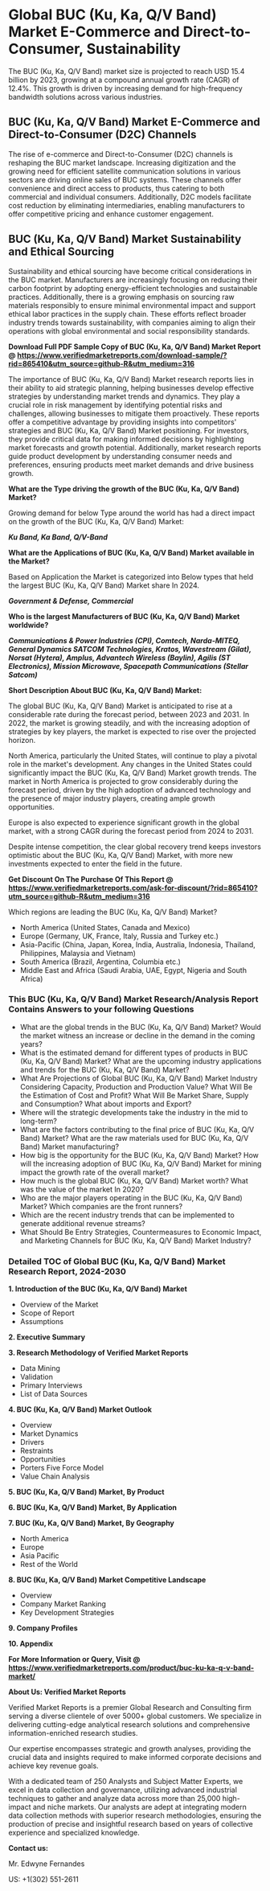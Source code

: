 <h1>Global BUC (Ku, Ka, Q/V Band) Market E-Commerce and Direct-to-Consumer, Sustainability</h1><p class=""><p>The BUC (Ku, Ka, Q/V Band) market size is projected to reach USD 15.4 billion by 2023, growing at a compound annual growth rate (CAGR) of 12.4%. This growth is driven by increasing demand for high-frequency bandwidth solutions across various industries.</p><h2>BUC (Ku, Ka, Q/V Band) Market E-Commerce and Direct-to-Consumer (D2C) Channels</h2><p>The rise of e-commerce and Direct-to-Consumer (D2C) channels is reshaping the BUC market landscape. Increasing digitization and the growing need for efficient satellite communication solutions in various sectors are driving online sales of BUC systems. These channels offer convenience and direct access to products, thus catering to both commercial and individual consumers. Additionally, D2C models facilitate cost reduction by eliminating intermediaries, enabling manufacturers to offer competitive pricing and enhance customer engagement.</p><h2>BUC (Ku, Ka, Q/V Band) Market Sustainability and Ethical Sourcing</h2><p>Sustainability and ethical sourcing have become critical considerations in the BUC market. Manufacturers are increasingly focusing on reducing their carbon footprint by adopting energy-efficient technologies and sustainable practices. Additionally, there is a growing emphasis on sourcing raw materials responsibly to ensure minimal environmental impact and support ethical labor practices in the supply chain. These efforts reflect broader industry trends towards sustainability, with companies aiming to align their operations with global environmental and social responsibility standards.</p></p><p class=""><strong>Download Full PDF Sample Copy of BUC (Ku, Ka, Q/V Band) Market Report @ <a href="https://www.verifiedmarketreports.com/download-sample/?rid=865410&utm_source=github-R&utm_medium=316" target="_blank">https://www.verifiedmarketreports.com/download-sample/?rid=865410&utm_source=github-R&utm_medium=316</a></strong></p><p>The importance of&nbsp;BUC (Ku, Ka, Q/V Band) Market research reports lies in their ability to aid strategic planning, helping businesses develop effective strategies by understanding market trends and dynamics. They play a crucial role in risk management by identifying potential risks and challenges, allowing businesses to mitigate them proactively. These reports offer a competitive advantage by providing insights into competitors' strategies and BUC (Ku, Ka, Q/V Band) Market positioning. For investors, they provide critical data for making informed decisions by highlighting market forecasts and growth potential. Additionally, market research reports guide product development by understanding consumer needs and preferences, ensuring products meet market demands and drive business growth.</p><p><strong>What are the&nbsp;Type driving the growth of the BUC (Ku, Ka, Q/V Band) Market?</strong></p><p id="" class="">Growing demand for below Type around the world has had a direct impact on the growth of the BUC (Ku, Ka, Q/V Band) Market:</p><p class=""><em><strong>Ku Band, Ka Band, Q/V-Band</strong></em></p><p class=""><strong>What are the&nbsp;Applications&nbsp;of BUC (Ku, Ka, Q/V Band) Market available in the Market?</strong></p><p id="" class="">Based on Application the Market is categorized into Below types that held the largest BUC (Ku, Ka, Q/V Band) Market share In 2024.</p><p class=""><em><strong>Government & Defense, Commercial</strong></em></p><p class=""><strong>Who is the largest Manufacturers of BUC (Ku, Ka, Q/V Band) Market worldwide?</strong></p><p><em><strong>Communications & Power Industries (CPI), Comtech, Narda-MITEQ, General Dynamics SATCOM Technologies, Kratos, Wavestream (Gilat), Norsat (Hytera), Amplus, Advantech Wireless (Baylin), Agilis (ST Electronics), Mission Microwave, Spacepath Communications (Stellar Satcom)</strong></em></p><p id="" class=""><strong>Short Description About BUC (Ku, Ka, Q/V Band) Market:</strong></p><p>The global BUC (Ku, Ka, Q/V Band) Market is anticipated to rise at a considerable rate during the forecast period, between 2023 and 2031. In 2022, the market is growing steadily, and with the increasing adoption of strategies by key players, the market is expected to rise over the projected horizon.</p><p>North America, particularly the United States, will continue to play a pivotal role in the market's development. Any changes in the United States could significantly impact the BUC (Ku, Ka, Q/V Band) Market growth trends. The market in North America is projected to grow considerably during the forecast period, driven by the high adoption of advanced technology and the presence of major industry players, creating ample growth opportunities.</p><p>Europe is also expected to experience significant growth in the global market, with a strong CAGR during the forecast period from 2024 to 2031.</p><p>Despite intense competition, the clear global recovery trend keeps investors optimistic about the BUC (Ku, Ka, Q/V Band) Market, with more new investments expected to enter the field in the future.</p><p id="" class=""><strong>Get Discount On The Purchase Of This Report @ <a href="https://www.verifiedmarketreports.com/ask-for-discount/?rid=865410?utm_source=github-R&utm_medium=316" target="_blank">https://www.verifiedmarketreports.com/ask-for-discount/?rid=865410?utm_source=github-R&utm_medium=316</a></strong></p><p class="">Which regions are leading the BUC (Ku, Ka, Q/V Band) Market?</p><ul><li>North America (United States, Canada and Mexico)</li><li>Europe (Germany, UK, France, Italy, Russia and Turkey etc.)</li><li>Asia-Pacific (China, Japan, Korea, India, Australia, Indonesia, Thailand, Philippines, Malaysia and Vietnam)</li><li>South America (Brazil, Argentina, Columbia etc.)</li><li>Middle East and Africa (Saudi Arabia, UAE, Egypt, Nigeria and South Africa)</li></ul><h3 id="" class="">This BUC (Ku, Ka, Q/V Band) Market Research/Analysis Report Contains Answers to your following Questions</h3><ul><li>What are the global trends in the BUC (Ku, Ka, Q/V Band) Market? Would the market witness an increase or decline in the demand in the coming years?</li><li>What is the estimated demand for different types of products in BUC (Ku, Ka, Q/V Band) Market? What are the upcoming industry applications and trends for the BUC (Ku, Ka, Q/V Band) Market?</li><li>What Are Projections of Global BUC (Ku, Ka, Q/V Band) Market Industry Considering Capacity, Production and Production Value? What Will Be the Estimation of Cost and Profit? What Will Be Market Share, Supply and Consumption? What about imports and Export?</li><li>Where will the strategic developments take the industry in the mid to long-term?</li><li>What are the factors contributing to the final price of BUC (Ku, Ka, Q/V Band) Market? What are the raw materials used for BUC (Ku, Ka, Q/V Band) Market manufacturing?</li><li>How big is the opportunity for the BUC (Ku, Ka, Q/V Band) Market? How will the increasing adoption of BUC (Ku, Ka, Q/V Band) Market for mining impact the growth rate of the overall market?</li><li>How much is the global BUC (Ku, Ka, Q/V Band) Market worth? What was the value of the market In 2020?</li><li>Who are the major players operating in the BUC (Ku, Ka, Q/V Band) Market? Which companies are the front runners?</li><li>Which are the recent industry trends that can be implemented to generate additional revenue streams?</li><li>What Should Be Entry Strategies, Countermeasures to Economic Impact, and Marketing Channels for BUC (Ku, Ka, Q/V Band) Market Industry?</li></ul><h3 id="" class="">Detailed TOC of Global BUC (Ku, Ka, Q/V Band) Market Research Report, 2024-2030</h3><p id="" class=""><strong>1. Introduction of the BUC (Ku, Ka, Q/V Band) Market</strong></p><ul><li>Overview of the Market</li><li>Scope of Report</li><li>Assumptions</li></ul><p id="" class=""><strong>2. Executive Summary</strong></p><p id="" class=""><strong>3. Research Methodology of Verified Market Reports</strong></p><ul><li>Data Mining</li><li>Validation</li><li>Primary Interviews</li><li>List of Data Sources</li></ul><p id="" class=""><strong>4. BUC (Ku, Ka, Q/V Band) Market Outlook</strong></p><ul><li>Overview</li><li>Market Dynamics</li><li>Drivers</li><li>Restraints</li><li>Opportunities</li><li>Porters Five Force Model</li><li>Value Chain Analysis</li></ul><p id="" class=""><strong>5. BUC (Ku, Ka, Q/V Band) Market, By Product</strong></p><p id="" class=""><strong>6. BUC (Ku, Ka, Q/V Band) Market, By Application</strong></p><p id="" class=""><strong>7. BUC (Ku, Ka, Q/V Band) Market, By Geography</strong></p><ul><li>North America</li><li>Europe</li><li>Asia Pacific</li><li>Rest of the World</li></ul><p id="" class=""><strong>8. BUC (Ku, Ka, Q/V Band) Market Competitive Landscape</strong></p><ul><li>Overview</li><li>Company Market Ranking</li><li>Key Development Strategies</li></ul><p id="" class=""><strong>9. Company Profiles</strong></p><p id="" class=""><strong>10. Appendix</strong></p><p id="" class=""><strong>For More Information or Query, Visit @ <a href="https://www.verifiedmarketreports.com/product/buc-ku-ka-q-v-band-market/" target="_blank">https://www.verifiedmarketreports.com/product/buc-ku-ka-q-v-band-market/</a></strong></p><p id="" class=""><strong>About Us: Verified Market Reports</strong></p><p id="" class="">Verified Market Reports is a premier Global Research and Consulting firm serving a diverse clientele of over 5000+ global customers. We specialize in delivering cutting-edge analytical research solutions and comprehensive information-enriched research studies.</p><p id="" class="">Our expertise encompasses strategic and growth analyses, providing the crucial data and insights required to make informed corporate decisions and achieve key revenue goals.</p><p id="" class="">With a dedicated team of 250 Analysts and Subject Matter Experts, we excel in data collection and governance, utilizing advanced industrial techniques to gather and analyze data across more than 25,000 high-impact and niche markets. Our analysts are adept at integrating modern data collection methods with superior research methodologies, ensuring the production of precise and insightful research based on years of collective experience and specialized knowledge.</p><p id="" class=""><strong>Contact us:</strong></p><p id="" class="">Mr. Edwyne Fernandes</p><p id="" class="">US: +1(302) 551-2611</p>